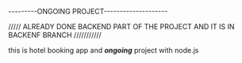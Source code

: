 ---------ONGOING PROJECT--------------------

///// ALREADY DONE BACKEND PART OF THE PROJECT AND IT IS IN BACKENF BRANCH ///////////

this is hotel booking app and ***ongoing*** project with node.js
